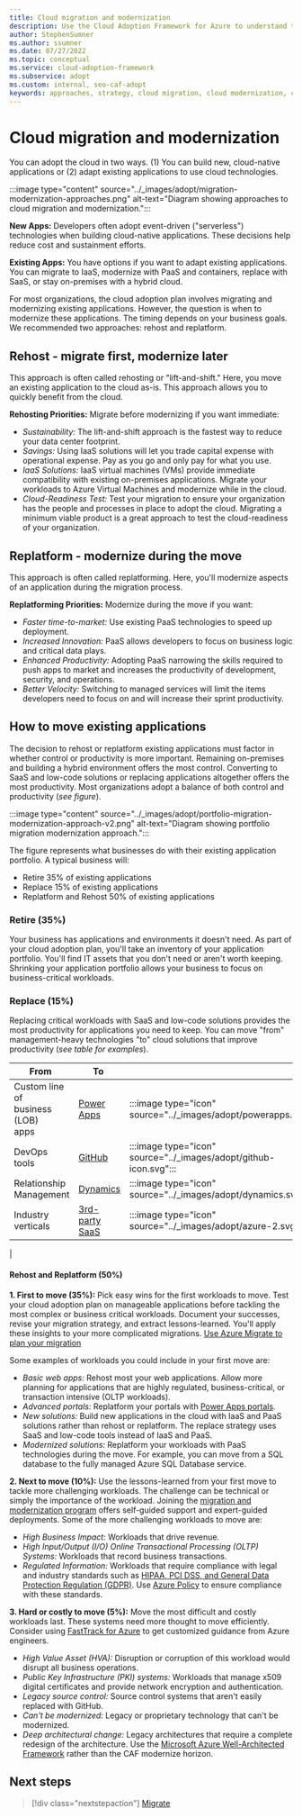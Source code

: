 ```yaml
---
title: Cloud migration and modernization
description: Use the Cloud Adoption Framework for Azure to understand the various approaches to migrate and modernize in your cloud adoption journey.
author: StephenSumner
ms.author: ssumner
ms.date: 07/27/2022
ms.topic: conceptual
ms.service: cloud-adoption-framework
ms.subservice: adopt
ms.custom: internal, seo-caf-adopt
keywords: approaches, strategy, cloud migration, cloud modernization, cloud adoption framework
---
```

# Cloud migration and modernization

You can adopt the cloud in two ways. (1) You can build new, cloud-native applications or (2) adapt existing applications to use cloud technologies.

:::image type="content" source="../_images/adopt/migration-modernization-approaches.png" alt-text="Diagram showing approaches to cloud migration and modernization.":::

**New Apps:** Developers often adopt event-driven ("serverless") technologies when building cloud-native applications. These decisions help reduce cost and sustainment efforts.

**Existing Apps:** You have options if you want to adapt existing applications. You can migrate to IaaS, modernize with PaaS and containers, replace with SaaS, or stay on-premises with a hybrid cloud.

For most organizations, the cloud adoption plan involves migrating and modernizing existing applications. However, the question is when to modernize these applications. The timing depends on your business goals. We recommended two approaches: rehost and replatform.

## Rehost - migrate first, modernize later

This approach is often called rehosting or "lift-and-shift." Here, you move an existing application to the cloud as-is. This approach allows you to quickly benefit from the cloud.

**Rehosting Priorities:** Migrate before modernizing if you want immediate:

- *Sustainability:* The lift-and-shift approach is the fastest way to reduce your data center footprint.
- *Savings:* Using IaaS solutions will let you trade capital expense with operational expense. Pay as you go and only pay for what you use.
- *IaaS Solutions:* IaaS virtual machines (VMs) provide immediate compatibility with existing on-premises applications. Migrate your workloads to Azure Virtual Machines and modernize while in the cloud.
- *Cloud-Readiness Test:* Test your migration to ensure your organization has the people and processes in place to adopt the cloud. Migrating a minimum viable product is a great approach to test the cloud-readiness of your organization.  

## Replatform - modernize during the move

This approach is often called replatforming. Here, you'll modernize aspects of an application during the migration process.

**Replatforming Priorities:** Modernize during the move if you want:

- *Faster time-to-market:* Use existing PaaS technologies to speed up deployment.
- *Increased Innovation:* PaaS allows developers to focus on business logic and critical data plays.
- *Enhanced Productivity:* Adopting PaaS narrowing the skills required to push apps to market and increases the productivity of development, security, and operations.
- *Better Velocity:* Switching to managed services will limit the items developers need to focus on and will increase their sprint productivity.


## How to move existing applications

The decision to rehost or replatform existing applications must factor in whether control or productivity is more important. Remaining on-premises and building a hybrid environment offers the most control. Converting to SaaS and low-code solutions or replacing applications altogether offers the most productivity. Most organizations adopt a balance of both control and productivity (*see figure*).


:::image type="content" source="../_images/adopt/portfolio-migration-modernization-approach-v2.png" alt-text="Diagram showing portfolio migration modernization approach.":::

The figure represents what businesses do with their existing application portfolio. A typical business will:

- Retire 35% of existing applications
- Replace 15% of existing applications
- Replatform and Rehost 50% of existing applications

### Retire (35%)


Your business has applications and environments it doesn't need. As part of your cloud adoption plan, you'll take an inventory of your application portfolio. You'll find IT assets that you don't need or aren't worth keeping. Shrinking your application portfolio allows your business to focus on business-critical workloads.


### Replace (15%)


Replacing critical workloads with SaaS and low-code solutions provides the most productivity for applications you need to keep. You can move "from" management-heavy technologies "to" cloud solutions that improve productivity (*see table for examples*).

| From<span title="Replace">&nbsp;</span> | To<span title="To">&nbsp;</span> |<span></span>|
|-|-|-|
|Custom line of <br>business (LOB)<br>apps| [Power Apps](https://docs.microsoft.com/power-apps/powerapps-overview) | :::image type="icon" source="../_images/adopt/powerapps.svg":::
|DevOps tools|[GitHub](https://docs.microsoft.com//learn/modules/introduction-to-github/)|:::image type="icon" source="../_images/adopt/github-icon.svg":::
|Relationship <br>Management|[Dynamics](https://docs.microsoft.com/dynamics365/get-started/intro-crossapp-index)|:::image type="icon" source="../_images/adopt/dynamics.svg":::
|Industry <br>verticals|[3rd-party <br>SaaS](https://azuremarketplace.microsoft.com/marketplace/apps)|:::image type="icon" source="../_images/adopt/azure-2.svg":::
|

#### Rehost and Replatform (50%)

**1. First to move (35%):**  Pick easy wins for the first workloads to move. Test your cloud adoption plan on manageable applications before tackling the most complex or business critical workloads. Document your successes, revise your migration strategy, and extract lessons-learned. You'll apply these insights to your more complicated migrations. [Use Azure Migrate to plan your migration](/azure-docs-pr/articles/migrate/migrate-services-overview.md)

Some examples of workloads you could include in your first move are:


- *Basic web apps:* Rehost most your web applications. Allow more planning for applications that are highly regulated, business-critical, or transaction intensive (OLTP workloads).
- *Advanced portals:* Replatform your portals with [Power Apps portals](/powerapps-docs/powerapps-docs/maker/portals/overview.md).
- *New solutions:* Build new applications in the cloud with IaaS and PaaS solutions rather than rehost or replatform. The replace strategy uses SaaS and low-code tools instead of IaaS and PaaS.
- *Modernized solutions:* Replatform your workloads with PaaS technologies during the move. For example, you can move from a SQL database to the fully managed Azure SQL Database service.

**2. Next to move (10%):** Use the lessons-learned from your first move to tackle more challenging workloads. The challenge can be technical or simply the importance of the workload. Joining the [migration and modernization program](https://azure.microsoft.com/migration/) offers self-guided support and expert-guided deployments. Some of the more challenging workloads to move are:

- *High Business Impact:* Workloads that drive revenue.
- *High Input/Output (I/O) Online Transactional Processing (OLTP) Systems:* Workloads that record business transactions.
- *Regulated Information:* Workloads that require compliance with legal and industry standards such as [HIPAA, PCI DSS, and General Data Protection Regulation (GDPR)](/../cloud-adoption-framework-pr/docs/govern/policy-compliance/regulatory-compliance.md). Use [Azure Policy](/azure/governance/policy/concepts/regulatory-compliance.md) to ensure compliance with these standards.

**3. Hard or costly to move (5%):** Move the most difficult and costly workloads last. These systems need more thought to move efficiently. Consider using [FastTrack for Azure](https://azure.microsoft.com/programs/azure-fasttrack/?v=18.03#overview) to get customized guidance from Azure engineers.

- *High Value Asset (HVA):* Disruption or corruption of this workload would disrupt all business operations.
- *Public Key Infrastructure (PKI) systems:* Workloads that manage x509 digital certificates and provide network encryption and authentication.
- *Legacy source control:* Source control systems that aren't easily replaced with GitHub.
- *Can't be modernized:* Legacy or proprietary technology that can't be modernized.
- *Deep architectural change:* Legacy architectures that require a complete redesign of the architecture. Use the [Microsoft Azure Well-Architected Framework](/well-architected-pr/well-architected/index.md) rather than the CAF modernize horizon.


## Next steps

> [!div class="nextstepaction"]
> [Migrate](../migrate/index.md)
